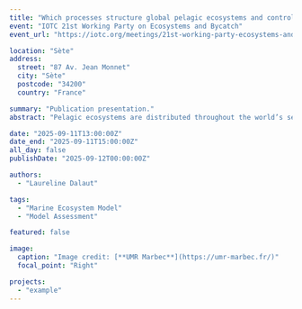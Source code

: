 ```yaml
---
title: "Which processes structure global pelagic ecosystems and control their trophic functioning? Insights from the mechanistic model APECOSM."
event: "IOTC 21st Working Party on Ecosystems and Bycatch"
event_url: "https://iotc.org/meetings/21st-working-party-ecosystems-and-bycatch-wpeb21"

location: "Sète"
address:
  street: "87 Av. Jean Monnet"
  city: "Sète"
  postcode: "34200"
  country: "France"

summary: "Publication presentation."
abstract: "Pelagic ecosystems are distributed throughout the world’s seas and oceans. They are characterised by strong vertical structuring, horizontal heterogeneity and temporal variability, which pose significant challenges for modelling them on a global scale. In this paper, we use the mechanistic high trophic level model APECOSM (Apex Predators ECOSystem Model) to assess how the physical and biogeochemical environment constrains the structure and trophic functioning of pelagic ecosystems worldwide. To this end, we configure the model to represent the three-dimensional and size-structured dynamics of six generic pelagic communities: small and medium epipelagics, tropical tunas, mesopelagic feeding tunas, small coastal pelagics, mesopelagic residents and mesopelagic migrants. We analyse their emergent three-dimensional spatial structuring on a global scale. We first show that the modelled horizontal and vertical distributions are consistent with the observed data. We then analyse the role of key environmental drivers, such as temperature, light, primary production, currents and oxygen on the response of the communities. Finally, we explore the trophic functioning of pelagic ecosystems, focusing on the emergent diets of communities and their variation with organism size. This study demonstrates the ability of a mechanistic ecosystem model to represent the multidimensional structural heterogeneity of marine ecosystems globally (encompassing three-dimensional distribution, size variations, and community composition) from a small set of universal principles and well-defined hypotheses. This approach helps to understand how the various processes at stake act and interact to shape the structure of global pelagic ecosystems, and eventually elucidate the heterogeneity of their trophic functioning."

date: "2025-09-11T13:00:00Z"
date_end: "2025-09-11T15:00:00Z"
all_day: false
publishDate: "2025-09-12T00:00:00Z"

authors:
  - "Laureline Dalaut"

tags:
  - "Marine Ecosystem Model"
  - "Model Assessment"

featured: false

image:
  caption: "Image credit: [**UMR Marbec**](https://umr-marbec.fr/)"
  focal_point: "Right"

projects:
  - "example"
---
```

